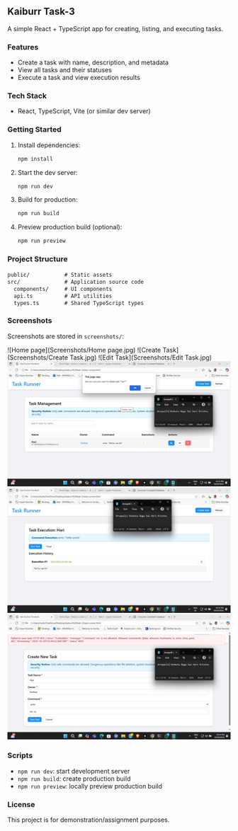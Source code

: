 ## Kaiburr Task-3

A simple React + TypeScript app for creating, listing, and executing tasks.

### Features
- Create a task with name, description, and metadata
- View all tasks and their statuses
- Execute a task and view execution results

### Tech Stack
- React, TypeScript, Vite (or similar dev server)

### Getting Started
1. Install dependencies:
   ```bash
   npm install
   ```
2. Start the dev server:
   ```bash
   npm run dev
   ```
3. Build for production:
   ```bash
   npm run build
   ```
4. Preview production build (optional):
   ```bash
   npm run preview
   ```

### Project Structure
```
public/           # Static assets
src/              # Application source code
  components/     # UI components
  api.ts          # API utilities
  types.ts        # Shared TypeScript types
```

### Screenshots
Screenshots are stored in `screenshots/`:

![Home page](Screenshots/Home page.jpg)
![Create Task](Screenshots/Create Task.jpg)
![Edit Task](Screenshots/Edit Task.jpg)
![Delete](Screenshots/Delete.jpg)
![Execution](Screenshots/Execution.jpg)
![Malicious](Screenshots/Malicious.jpg)

### Scripts
- `npm run dev`: start development server
- `npm run build`: create production build
- `npm run preview`: locally preview production build

### License
This project is for demonstration/assignment purposes.


